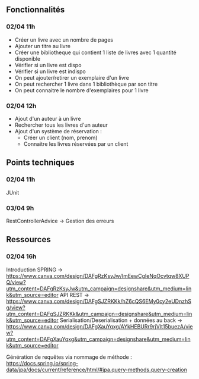 ## Fonctionnalités

### 02/04 11h

- Créer un livre avec un nombre de pages
- Ajouter un titre au livre 
- Créer une bibliotheque qui contient 1 liste de livres avec 1 quantité disponible
- Vérifier si un livre est dispo 
- Vérifier si un livre est indispo
- On peut ajouter/retirer un exemplaire d'un livre 
- On peut rechercher 1 livre dans 1 bibliothèque par son titre 
- On peut connaitre le nombre d'exemplaires pour 1 livre

### 02/04 12h

- Ajout d'un auteur à un livre
- Rechercher tous les livres d'un auteur
- Ajout d'un système de réservation : 
  - Créer un client (nom, prenom)
  - Connaitre les livres réservées par un client

## Points techniques 

### 02/04 11h

JUnit

### 03/04 9h

RestControllerAdvice -> Gestion des erreurs

## Ressources 

### 02/04 16h

Introduction SPRING -> https://www.canva.com/design/DAFgRzKsyJw/ImEewCgIeNqOcvtqw8XUPQ/view?utm_content=DAFgRzKsyJw&utm_campaign=designshare&utm_medium=link&utm_source=editor
API REST -> https://www.canva.com/design/DAFgSJZRKKk/hZ6cQS6EMy0cy2eUDnzhSg/view?utm_content=DAFgSJZRKKk&utm_campaign=designshare&utm_medium=link&utm_source=editor
Serialisation/Deserialisation + données au back -> https://www.canva.com/design/DAFgXauYqxg/AYkHEBURr9rjVlt15buezA/view?utm_content=DAFgXauYqxg&utm_campaign=designshare&utm_medium=link&utm_source=editor

Génération de requêtes via nommage de méthode : https://docs.spring.io/spring-data/jpa/docs/current/reference/html/#jpa.query-methods.query-creation